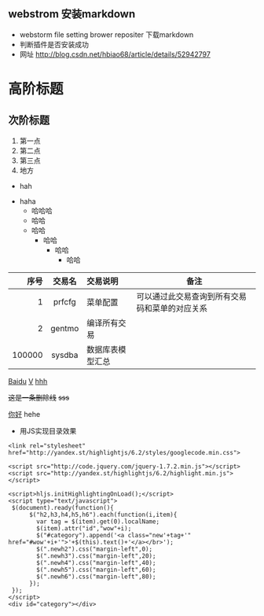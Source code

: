 ##  webstrom 安装markdown
- webstorm file setting  brower repositer 下载markdown
- 判断插件是否安装成功
- 网址 http://blog.csdn.net/hbiao68/article/details/52942797



高阶标题
=======
次阶标题
----------
1. 第一点
2. 第二点
4. 第三点
5. 地方

* hah
- haha
    - 哈哈哈
    * 哈哈
    + 哈哈 
        * 哈哈
            * 哈哈
                - 哈哈
    
|         序号    |    交易名    |    交易说明    |    备注    |
|    ------: |    :-------:    |    :---------   |    ------    |
|    1    |    prfcfg    |    菜单配置    |    可以通过此交易查询到所有交易码和菜单的对应关系    |
|    2    |    gentmo    |    编译所有交易    |    
|    100000    |    sysdba    |    数据库表模型汇总    |    

[Baidu](www.baidu.com "百度一下，你就知道" )
[V](www.vyanke.com "V研客" )
[hhh](www.cov.come "jkjkj")

~~这是一条删除线~~
~~sss~~

[^注释]:啊哈.看不到了 

[你好](#jump)
<span id = "jump">hehe</span>

- 用JS实现目录效果
```
<link rel="stylesheet" href="http://yandex.st/highlightjs/6.2/styles/googlecode.min.css">
 
<script src="http://code.jquery.com/jquery-1.7.2.min.js"></script>
<script src="http://yandex.st/highlightjs/6.2/highlight.min.js"></script>
 
<script>hljs.initHighlightingOnLoad();</script>
<script type="text/javascript">
 $(document).ready(function(){
      $("h2,h3,h4,h5,h6").each(function(i,item){
        var tag = $(item).get(0).localName;
        $(item).attr("id","wow"+i);
        $("#category").append('<a class="new'+tag+'" href="#wow'+i+'">'+$(this).text()+'</a></br>');
        $(".newh2").css("margin-left",0);
        $(".newh3").css("margin-left",20);
        $(".newh4").css("margin-left",40);
        $(".newh5").css("margin-left",60);
        $(".newh6").css("margin-left",80);
      });
 });
</script>
<div id="category"></div>
```